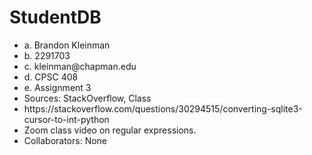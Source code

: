 # StudentDB

<ul>
<li>a. Brandon Kleinman </li>
<li>b. 2291703 </li>
<li>c. kleinman@chapman.edu </li>
<li>d. CPSC 408</li>
<li>e. Assignment 3 </li>
<li> Sources:  StackOverflow, Class</li>
<li> https://stackoverflow.com/questions/30294515/converting-sqlite3-cursor-to-int-python </li>
<li> Zoom class video on regular expressions. </li>
<li> Collaborators: None</li>
</ul>
